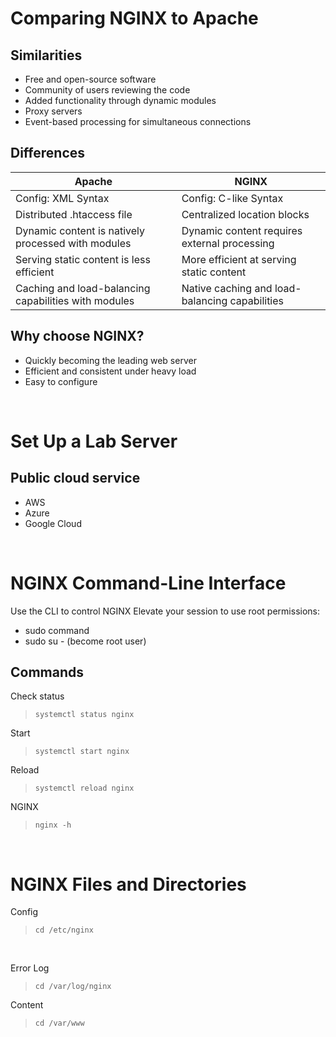 # Comparing NGINX to Apache

## Similarities

- Free and open-source software
- Community of users reviewing the code
- Added functionality through dynamic modules
- Proxy servers
- Event-based processing for simultaneous connections

## Differences

| Apache                                               | NGINX                                          |
| ---------------------------------------------------- | ---------------------------------------------- |
| Config: XML Syntax                                   | Config: C-like Syntax                          |
| Distributed .htaccess file                           | Centralized location blocks                    |
| Dynamic content is natively processed with modules   | Dynamic content requires external processing   |
| Serving static content is less efficient             | More efficient at serving static content       |
| Caching and load-balancing capabilities with modules | Native caching and load-balancing capabilities |

## Why choose NGINX?

- Quickly becoming the leading web server
- Efficient and consistent under heavy load
- Easy to configure

<br>

# Set Up a Lab Server

## Public cloud service

- AWS
- Azure
- Google Cloud

<br>

# NGINX Command-Line Interface

Use the CLI to control NGINX
Elevate your session to use root permissions:

- sudo command
- sudo su - (become root user)

## Commands

Check status

> `systemctl status nginx`

Start

> `systemctl start nginx`

Reload

> `systemctl reload nginx`

NGINX

> `nginx -h`

<br>

# NGINX Files and Directories

Config

> `cd /etc/nginx`

<br>

Error Log

> `cd /var/log/nginx`

Content

> `cd /var/www`
